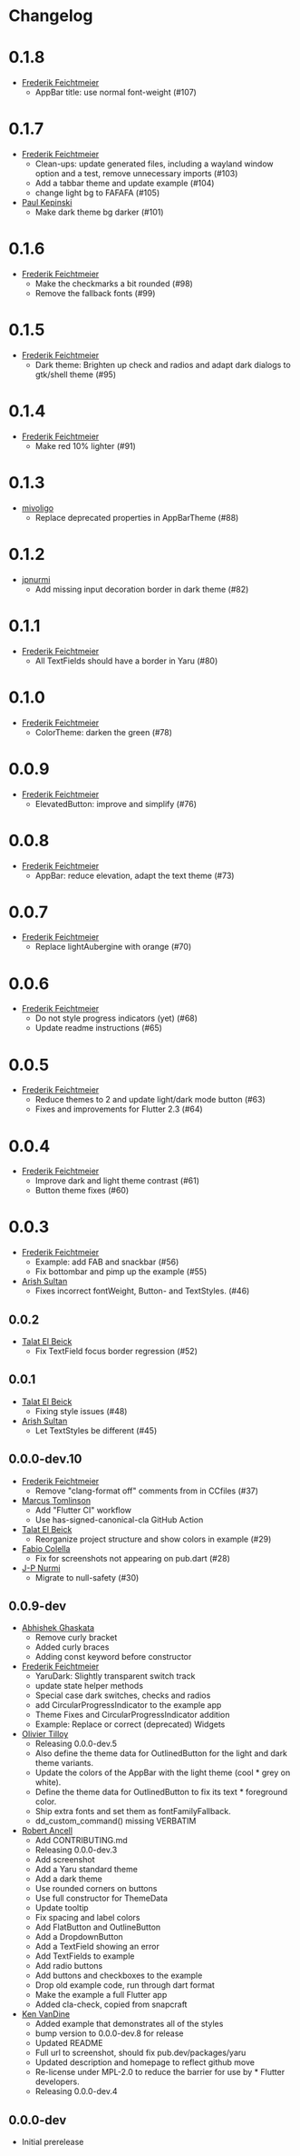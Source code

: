 # Changelog

# 0.1.8

* [Frederik Feichtmeier](https://github.com/Feichtmeier)
  * AppBar title: use normal font-weight (#107)

# 0.1.7

* [Frederik Feichtmeier](https://github.com/Feichtmeier)
  *  Clean-ups: update generated files, including a wayland window option and a test, remove unnecessary imports (#103)
  *  Add a tabbar theme and update example (#104)
  *  change light bg to FAFAFA (#105) 
* [Paul Kepinski](https://github.com/Jupi007)
  *  Make dark theme bg darker (#101)

# 0.1.6

* [Frederik Feichtmeier](https://github.com/Feichtmeier)
  *  Make the checkmarks a bit rounded (#98)
  *  Remove the fallback fonts (#99)

# 0.1.5

* [Frederik Feichtmeier](https://github.com/Feichtmeier)
  * Dark theme: Brighten up check and radios and adapt dark dialogs to gtk/shell theme (#95)

# 0.1.4

* [Frederik Feichtmeier](https://github.com/Feichtmeier)
  *  Make red 10% lighter (#91)

# 0.1.3

* [mivoligo](https://github.com/mivoligo)
  * Replace deprecated properties in AppBarTheme (#88)

# 0.1.2

* [jpnurmi](https://github.com/jpnurmi)
  * Add missing input decoration border in dark theme (#82)

# 0.1.1

* [Frederik Feichtmeier](https://github.com/Feichtmeier)
  * All TextFields should have a border in Yaru (#80)
# 0.1.0

* [Frederik Feichtmeier](https://github.com/Feichtmeier)
  * ColorTheme: darken the green (#78)

# 0.0.9

* [Frederik Feichtmeier](https://github.com/Feichtmeier)
  * ElevatedButton: improve and simplify (#76)

# 0.0.8

* [Frederik Feichtmeier](https://github.com/Feichtmeier)
  * AppBar: reduce elevation, adapt the text theme (#73) 

# 0.0.7

* [Frederik Feichtmeier](https://github.com/Feichtmeier)
  * Replace lightAubergine with orange (#70)

# 0.0.6

* [Frederik Feichtmeier](https://github.com/Feichtmeier)
  * Do not style progress indicators (yet) (#68)
  * Update readme instructions (#65)

# 0.0.5

* [Frederik Feichtmeier](https://github.com/Feichtmeier)
  * Reduce themes to 2 and update light/dark mode button (#63)
  * Fixes and improvements for Flutter 2.3 (#64)

# 0.0.4

* [Frederik Feichtmeier](https://github.com/Feichtmeier)
  * Improve dark and light theme contrast (#61)
  * Button theme fixes (#60)

# 0.0.3

* [Frederik Feichtmeier](https://github.com/Feichtmeier)
  * Example: add FAB and snackbar (#56)
  * Fix bottombar and pimp up the example (#55)
* [Arish Sultan](https://github.com/ArishSultan)
  * Fixes incorrect fontWeight, Button- and TextStyles. (#46)

## 0.0.2

* [Talat El Beick](https://github.com/elbeicktalat)
  * Fix TextField focus border regression (#52)

## 0.0.1

* [Talat El Beick](https://github.com/elbeicktalat)
  * Fixing style issues (#48)
* [Arish Sultan](https://github.com/ArishSultan)
  * Let TextStyles be different (#45)
## 0.0.0-dev.10

* [Frederik Feichtmeier](https://github.com/Feichtmeier)
  * Remove "clang-format off" comments from in CCfiles (#37)
* [Marcus Tomlinson](https://github.com/MarcusTomlinson)
  * Add "Flutter CI" workflow
  * Use has-signed-canonical-cla GitHub Action
* [Talat El Beick](https://github.com/elbeicktalat)
  * Reorganize project structure and show colors in example (#29)
* [Fabio Colella](https://github.com/fcole90)
  * Fix for screenshots not appearing on pub.dart (#28)
* [J-P Nurmi](https://github.com/jpnurmi)
  * Migrate to null-safety (#30)

## 0.0.9-dev

* [Abhishek Ghaskata](https://github.com/Abhishek01039)
  * Remove curly bracket
  * Added curly braces
  * Adding const keyword before constructor
* [Frederik Feichtmeier](https://github.com/Feichtmeier)
  * YaruDark: Slightly transparent switch track
  * update state helper methods
  * Special case dark switches, checks and radios
  * add CircularProgressIndicator to the example app
  * Theme Fixes and CircularProgressIndicator addition
  * Example: Replace or correct (deprecated) Widgets
* [Olivier Tilloy](https://github.com/oSoMoN)
  * Releasing 0.0.0-dev.5
  * Also define the theme data for OutlinedButton for the light and dark theme variants.
  * Update the colors of the AppBar with the light theme (cool * grey on white).
  * Define the theme data for OutlinedButton to fix its text * foreground color.
  * Ship extra fonts and set them as fontFamilyFallback.
  * dd_custom_command() missing VERBATIM
* [Robert Ancell](https://github.com/robert-ancell)
  * Add CONTRIBUTING.md
  * Releasing 0.0.0-dev.3
  * Add screenshot
  * Add a Yaru standard theme
  * Add a dark theme
  * Use rounded corners on buttons
  * Use full constructor for ThemeData
  * Update tooltip
  * Fix spacing and label colors
  * Add FlatButton and OutlineButton
  * Add a DropdownButton
  * Add a TextField showing an error
  * Add TextFields to example
  * Add radio buttons
  * Add buttons and checkboxes to the example
  * Drop old example code, run through dart format
  * Make the example a full Flutter app
  * Added cla-check, copied from snapcraft
* [Ken VanDine](https://github.com/kenvandine)
  * Added example that demonstrates all of the styles
  * bump version to 0.0.0-dev.8 for release
  * Updated README
  * Full url to screenshot, should fix pub.dev/packages/yaru
  * Updated description and homepage to reflect github move
  * Re-license under MPL-2.0 to reduce the barrier for use by * Flutter developers.
  * Releasing 0.0.0-dev.4
  
## 0.0.0-dev

* Initial prerelease
